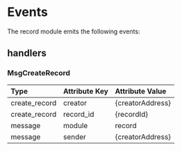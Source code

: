 <!--
order: 3
-->

# Events

The record module emits the following events:

## handlers

### MsgCreateRecord

| Type          | Attribute Key | Attribute Value  |
| :------------ | :------------ | :--------------- |
| create_record | creator       | {creatorAddress} |
| create_record | record_id     | {recordId}       |
| message       | module        | record           |
| message       | sender        | {creatorAddress} |

